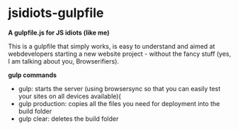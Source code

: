 # jsidiots-gulpfile
**A gulpfile.js for JS idiots (like me)**

This is a gulpfile that simply works, is easy to understand and aimed at webdevelopers starting a new website project - without the fancy stuff (yes, I am talking about you, Browserifiers).

**gulp commands**
* gulp: starts the server (using browsersync so that you can easily test your sites on all devices available)(
* gulp production: copies all the files you need for deployment into the build folder
* gulp clear: deletes the build folder




